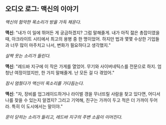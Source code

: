 ## 오디오 로그: 맥신의 이야기

_맥신의 험악한 목소리가 방을 가득 채운다._

**맥신**: "내가 이 일에 뛰어든 게 궁금하겠지? 그럼 말해줄게. 내가 아직 젊은 총잡이였을 때, 아크라이트 시티에서 최고의 용병 중 한 명이었어. 하지만 법과 몇몇 수상한 기업들과 너무 많이 마주치고 나서, 변화가 필요하다고 생각했지."

_살짝 웃는 소리가 들린다._

**맥신**: "레드바 지구에 이 작은 가게를 열었어. 무기와 사이버네틱스를 전문으로 하지. 엄청난 여정이었지만, 한 가지 말해줄게. 난 모든 걸 다 겪었어."

_잠시 멈췄다가 맥신이 목소리를 가다듬는다._

**맥신**: "자, 장비를 업그레이드하거나 라이벌 갱을 무너뜨릴 사람을 찾고 있다면, 어디서 나를 찾을 수 있는지 알겠지? 그리고 기억해, 친구는 가까이 두고 적은 더 가까이 두어라. 특히 이 도시에서는 말이야."

_문이 닫히는 소리가 들리고, 레드바 지구의 주변 소음이 이어진다._

